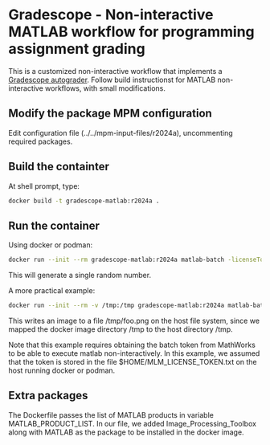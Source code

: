 # Gradescope - Non-interactive MATLAB workflow for programming assignment grading

This is a customized non-interactive workflow that implements a 
[Gradescope autograder](https://gradescope-autograders.readthedocs.io/en/latest/). Follow build instructionst for MATLAB non-interactive
workflows, with small modifications.

## Modify the package MPM configuration

Edit configuration file (../../mpm-input-files/r2024a), uncommenting required packages.

## Build the containter
At shell prompt, type:
```bash
docker build -t gradescope-matlab:r2024a .
```

## Run the container
Using docker or podman:
```bash
docker run --init --rm gradescope-matlab:r2024a matlab-batch -licenseToken "$(< /home/marek/Documents/MLM_LICENSE_TOKEN.txt)" "rand"
```

This will generate a single random number.

A more practical example:
```bash
docker run --init --rm -v /tmp:/tmp gradescope-matlab:r2024a matlab-batch -licenseToken "$(< $HOME/Documents/MLM_LICENSE_TOKEN.txt)" "imwrite(checkerboard(64),'/tmp/foo.png','PNG')"
```
This writes an image to a file /tmp/foo.png on the host file system, since we mapped 
the docker image directory /tmp to the host directory /tmp.

Note that this example requires obtaining the batch token from MathWorks to be able to execute matlab non-interactively. In this example, we
assumed that the token is stored in the file $HOME/MLM_LICENSE_TOKEN.txt on the host running docker or podman.

## Extra packages
The Dockerfile passes the list of MATLAB products in variable MATLAB_PRODUCT_LIST.
In our file, we added Image_Processing_Toolbox along with MATLAB as the package to be installed in the docker image.
